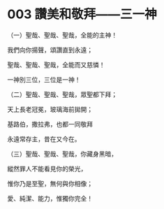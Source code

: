 # 003 讚美和敬拜——三一神

（一）聖哉、聖哉、聖哉，全能的主神！

我們向你揚聲，頌讚直到永遠；

聖哉、聖哉、聖哉，全能而又慈憐！

一神別三位，三位是一神！

（二）聖哉、聖哉、聖哉，眾聖都下拜；

天上長老冠冕，玻璃海前拋開；

基路伯，撒拉弗，也都一同敬拜

永遠常存主，昔在又今在。

（三）聖哉、聖哉、聖哉，你藏身黑暗，

縱然罪人不能看見你的榮光，

惟你乃是至聖，無何與你相像；

愛、純潔、能力，惟獨你完全！

